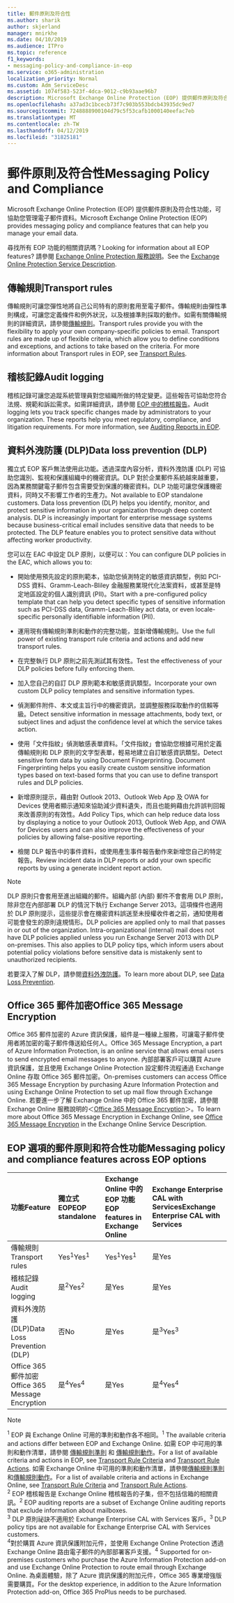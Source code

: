 ```yaml
---
title: 郵件原則及符合性
ms.author: sharik
author: skjerland
manager: mnirkhe
ms.date: 04/10/2019
ms.audience: ITPro
ms.topic: reference
f1_keywords:
- messaging-policy-and-compliance-in-eop
ms.service: o365-administration
localization_priority: Normal
ms.custom: Adm_ServiceDesc
ms.assetid: 1074f583-523f-4dca-9012-c9b93aae96b7
description: Microsoft Exchange Online Protection (EOP) 提供郵件原則及符合性功能，可協助您管理電子郵件資料。
ms.openlocfilehash: a37ad3c1bcecb73f7c903b553bdcb43935dc9ed7
ms.sourcegitcommit: 7248888900104d79c5f53cafb1000140eefac7eb
ms.translationtype: MT
ms.contentlocale: zh-TW
ms.lasthandoff: 04/12/2019
ms.locfileid: "31825181"
---
```

# <a name="messaging-policy-and-compliance"></a><span data-ttu-id="a0d62-103">郵件原則及符合性</span><span class="sxs-lookup"><span data-stu-id="a0d62-103">Messaging Policy and Compliance</span></span>

<span data-ttu-id="a0d62-104">Microsoft Exchange Online Protection (EOP) 提供郵件原則及符合性功能，可協助您管理電子郵件資料。</span><span class="sxs-lookup"><span data-stu-id="a0d62-104">Microsoft Exchange Online Protection (EOP) provides messaging policy and compliance features that can help you manage your email data.</span></span>
  
<span data-ttu-id="a0d62-105">尋找所有 EOP 功能的相關資訊嗎？</span><span class="sxs-lookup"><span data-stu-id="a0d62-105">Looking for information about all EOP features?</span></span> <span data-ttu-id="a0d62-106">請參閱 [Exchange Online Protection 服務說明](exchange-online-protection-service-description.md)。</span><span class="sxs-lookup"><span data-stu-id="a0d62-106">See the [Exchange Online Protection Service Description](exchange-online-protection-service-description.md).</span></span>
  
## <a name="transport-rules"></a><span data-ttu-id="a0d62-107">傳輸規則</span><span class="sxs-lookup"><span data-stu-id="a0d62-107">Transport rules</span></span>
<span data-ttu-id="a0d62-108"><a name="BKMK_transportrules"> </a></span><span class="sxs-lookup"><span data-stu-id="a0d62-108"></span></span>

<span data-ttu-id="a0d62-p102">傳輸規則可讓您彈性地將自己公司特有的原則套用至電子郵件。傳輸規則由彈性準則構成，可讓您定義條件和例外狀況，以及根據準則採取的動作。如需有關傳輸規則的詳細資訊，請參閱[傳輸規則](https://go.microsoft.com/fwlink/p/?LinkId=320399)。</span><span class="sxs-lookup"><span data-stu-id="a0d62-p102">Transport rules provide you with the flexibility to apply your own company-specific policies to email. Transport rules are made up of flexible criteria, which allow you to define conditions and exceptions, and actions to take based on the criteria. For more information about Transport rules in EOP, see [Transport Rules](https://go.microsoft.com/fwlink/p/?LinkId=320399).</span></span>
  
## <a name="audit-logging"></a><span data-ttu-id="a0d62-112">稽核記錄</span><span class="sxs-lookup"><span data-stu-id="a0d62-112">Audit logging</span></span>
<span data-ttu-id="a0d62-113"><a name="BKMK_auditlogging"> </a></span><span class="sxs-lookup"><span data-stu-id="a0d62-113"></span></span>

<span data-ttu-id="a0d62-p103">稽核記錄可讓您追蹤系統管理員對您組織所做的特定變更。這些報告可協助您符合法規、規範和訴訟需求。如需詳細資訊，請參閱 [EOP 中的稽核報告](https://go.microsoft.com/fwlink/p/?LinkId=314258)。</span><span class="sxs-lookup"><span data-stu-id="a0d62-p103">Audit logging lets you track specific changes made by administrators to your organization. These reports help you meet regulatory, compliance, and litigation requirements. For more information, see [Auditing Reports in EOP](https://go.microsoft.com/fwlink/p/?LinkId=314258).</span></span>
  
## <a name="data-loss-prevention-dlp"></a><span data-ttu-id="a0d62-117">資料外洩防護 (DLP)</span><span class="sxs-lookup"><span data-stu-id="a0d62-117">Data loss prevention (DLP)</span></span>
<span data-ttu-id="a0d62-118"><a name="BKMK_datalossprevention"> </a></span><span class="sxs-lookup"><span data-stu-id="a0d62-118"></span></span>

<span data-ttu-id="a0d62-p104">獨立式 EOP 客戶無法使用此功能。透過深度內容分析，資料外洩防護 (DLP) 可協助您識別、監視和保護組織中的機密資訊。DLP 對於企業郵件系統越來越重要，因為業務關鍵電子郵件包含需要受到保護的機密資料。DLP 功能可讓您保護機密資料，同時又不影響工作者的生產力。</span><span class="sxs-lookup"><span data-stu-id="a0d62-p104">Not available to EOP standalone customers. Data loss prevention (DLP) helps you identify, monitor, and protect sensitive information in your organization through deep content analysis. DLP is increasingly important for enterprise message systems because business-critical email includes sensitive data that needs to be protected. The DLP feature enables you to protect sensitive data without affecting worker productivity.</span></span>
  
<span data-ttu-id="a0d62-123">您可以在 EAC 中設定 DLP 原則，以便可以：</span><span class="sxs-lookup"><span data-stu-id="a0d62-123">You can configure DLP policies in the EAC, which allows you to:</span></span>
  
- <span data-ttu-id="a0d62-124">開始使用預先設定的原則範本，協助您偵測特定的敏感資訊類型，例如 PCI-DSS 資料、Gramm-Leach-Bliley 金融服務業現代化法案資料，或甚至是特定地區設定的個人識別資訊 (PII)。</span><span class="sxs-lookup"><span data-stu-id="a0d62-124">Start with a pre-configured policy template that can help you detect specific types of sensitive information such as PCI-DSS data, Gramm-Leach-Bliley act data, or even locale-specific personally identifiable information (PII).</span></span>
    
- <span data-ttu-id="a0d62-125">運用現有傳輸規則準則和動作的完整功能，並新增傳輸規則。</span><span class="sxs-lookup"><span data-stu-id="a0d62-125">Use the full power of existing transport rule criteria and actions and add new transport rules.</span></span>
    
- <span data-ttu-id="a0d62-126">在完整執行 DLP 原則之前先測試其有效性。</span><span class="sxs-lookup"><span data-stu-id="a0d62-126">Test the effectiveness of your DLP policies before fully enforcing them.</span></span>
    
- <span data-ttu-id="a0d62-127">加入您自己的自訂 DLP 原則範本和敏感資訊類型。</span><span class="sxs-lookup"><span data-stu-id="a0d62-127">Incorporate your own custom DLP policy templates and sensitive information types.</span></span>
    
- <span data-ttu-id="a0d62-128">偵測郵件附件、本文或主旨行中的機密資訊，並調整服務採取動作的信賴等級。</span><span class="sxs-lookup"><span data-stu-id="a0d62-128">Detect sensitive information in message attachments, body text, or subject lines and adjust the confidence level at which the service takes action.</span></span>
    
- <span data-ttu-id="a0d62-p105">使用「文件指紋」偵測敏感表單資料。「文件指紋」會協助您根據可用於定義傳輸規則和 DLP 原則的文字型表單，輕易地建立自訂敏感資訊類型。</span><span class="sxs-lookup"><span data-stu-id="a0d62-p105">Detect sensitive form data by using Document Fingerprinting. Document Fingerprinting helps you easily create custom sensitive information types based on text-based forms that you can use to define transport rules and DLP policies.</span></span>
    
- <span data-ttu-id="a0d62-131">新增原則提示，藉由對 Outlook 2013、Outlook Web App 及 OWA for Devices 使用者顯示通知來協助減少資料遺失，而且也能夠藉由允許誤判回報來改善原則的有效性。</span><span class="sxs-lookup"><span data-stu-id="a0d62-131">Add Policy Tips, which can help reduce data loss by displaying a notice to your Outlook 2013, Outlook Web App, and OWA for Devices users and can also improve the effectiveness of your policies by allowing false-positive reporting.</span></span>
    
- <span data-ttu-id="a0d62-132">檢閱 DLP 報告中的事件資料，或使用產生事件報告動作來新增您自己的特定報告。</span><span class="sxs-lookup"><span data-stu-id="a0d62-132">Review incident data in DLP reports or add your own specific reports by using a generate incident report action.</span></span>
    
> [!NOTE]
> <span data-ttu-id="a0d62-p106">DLP 原則只會套用至進出組織的郵件。組織內部 (內部) 郵件不會套用 DLP 原則，除非您在內部部署 DLP 的情況下執行 Exchange Server 2013。這項條件也適用於 DLP 原則提示，這些提示會在機密資料誤送至未授權收件者之前，通知使用者可能會發生的原則違規情形。</span><span class="sxs-lookup"><span data-stu-id="a0d62-p106">DLP policies are applied only to mail that passes in or out of the organization. Intra-organizational (internal) mail does not have DLP policies applied unless you run Exchange Server 2013 with DLP on-premises. This also applies to DLP policy tips, which inform users about potential policy violations before sensitive data is mistakenly sent to unauthorized recipients.</span></span> 
  
<span data-ttu-id="a0d62-136">若要深入了解 DLP，請參閱[資料外洩防護](https://go.microsoft.com/fwlink/p/?LinkId=320398)。</span><span class="sxs-lookup"><span data-stu-id="a0d62-136">To learn more about DLP, see [Data Loss Prevention](https://go.microsoft.com/fwlink/p/?LinkId=320398).</span></span>
  
## <a name="office-365-message-encryption"></a><span data-ttu-id="a0d62-137">Office 365 郵件加密</span><span class="sxs-lookup"><span data-stu-id="a0d62-137">Office 365 Message Encryption</span></span>
<span data-ttu-id="a0d62-138"><a name="BKMK_OME_in_EOP"> </a></span><span class="sxs-lookup"><span data-stu-id="a0d62-138"></span></span>

<span data-ttu-id="a0d62-139">Office 365 郵件加密的 Azure 資訊保護，組件是一種線上服務，可讓電子郵件使用者將加密的電子郵件傳送給任何人。</span><span class="sxs-lookup"><span data-stu-id="a0d62-139">Office 365 Message Encryption, a part of Azure Information Protection, is an online service that allows email users to send encrypted email messages to anyone.</span></span> <span data-ttu-id="a0d62-140">內部部署客戶可以購買 Azure 資訊保護，並且使用 Exchange Online Protection 設定郵件流程通過 Exchange Online 存取 Office 365 郵件加密。</span><span class="sxs-lookup"><span data-stu-id="a0d62-140">On-premises customers can access Office 365 Message Encryption by purchasing Azure Information Protection and using Exchange Online Protection to set up mail flow through Exchange Online.</span></span> <span data-ttu-id="a0d62-141">若要進一步了解 Exchange Online 中的 Office 365 郵件加密，請參閱 Exchange Online 服務說明的＜[Office 365 Message Encryption](../exchange-online-service-description/message-policy-and-compliance.md#office-365-message-encryption)＞。</span><span class="sxs-lookup"><span data-stu-id="a0d62-141">To learn more about Office 365 Message Encryption in Exchange Online, see [Office 365 Message Encryption](../exchange-online-service-description/message-policy-and-compliance.md#office-365-message-encryption) in the Exchange Online Service Description.</span></span> 
  
## <a name="messaging-policy-and-compliance-features-across-eop-options"></a><span data-ttu-id="a0d62-142">EOP 選項的郵件原則和符合性功能</span><span class="sxs-lookup"><span data-stu-id="a0d62-142">Messaging policy and compliance features across EOP options</span></span>
<span data-ttu-id="a0d62-143"><a name="BKMK_OME_in_EOP"> </a></span><span class="sxs-lookup"><span data-stu-id="a0d62-143"></span></span>

|<span data-ttu-id="a0d62-144">**功能**</span><span class="sxs-lookup"><span data-stu-id="a0d62-144">**Feature**</span></span>|<span data-ttu-id="a0d62-145">**獨立式 EOP**</span><span class="sxs-lookup"><span data-stu-id="a0d62-145">**EOP standalone**</span></span>|<span data-ttu-id="a0d62-146">**Exchange Online 中的 EOP 功能**</span><span class="sxs-lookup"><span data-stu-id="a0d62-146">**EOP features in Exchange Online**</span></span>|<span data-ttu-id="a0d62-147">**Exchange Enterprise CAL with Services**</span><span class="sxs-lookup"><span data-stu-id="a0d62-147">**Exchange Enterprise CAL with Services**</span></span>|
|:-----|:-----|:-----|:-----|
|<span data-ttu-id="a0d62-148">傳輸規則</span><span class="sxs-lookup"><span data-stu-id="a0d62-148">Transport rules</span></span>  <br/> |<span data-ttu-id="a0d62-149">Yes<sup>1</sup></span><span class="sxs-lookup"><span data-stu-id="a0d62-149">Yes<sup>1</sup></span></span> <br/> |<span data-ttu-id="a0d62-150">Yes<sup>1</sup></span><span class="sxs-lookup"><span data-stu-id="a0d62-150">Yes<sup>1</sup></span></span> <br/> |<span data-ttu-id="a0d62-151">是</span><span class="sxs-lookup"><span data-stu-id="a0d62-151">Yes</span></span>  <br/> |
|<span data-ttu-id="a0d62-152">稽核記錄</span><span class="sxs-lookup"><span data-stu-id="a0d62-152">Audit logging</span></span>  <br/> |<span data-ttu-id="a0d62-153">是<sup>2</sup></span><span class="sxs-lookup"><span data-stu-id="a0d62-153">Yes<sup>2</sup></span></span> <br/> |<span data-ttu-id="a0d62-154">是</span><span class="sxs-lookup"><span data-stu-id="a0d62-154">Yes</span></span>  <br/> |<span data-ttu-id="a0d62-155">是</span><span class="sxs-lookup"><span data-stu-id="a0d62-155">Yes</span></span>  <br/> |
|<span data-ttu-id="a0d62-156">資料外洩防護 (DLP)</span><span class="sxs-lookup"><span data-stu-id="a0d62-156">Data Loss Prevention (DLP)</span></span>  <br/> |<span data-ttu-id="a0d62-157">否</span><span class="sxs-lookup"><span data-stu-id="a0d62-157">No</span></span>  <br/> |<span data-ttu-id="a0d62-158">是</span><span class="sxs-lookup"><span data-stu-id="a0d62-158">Yes</span></span>  <br/> |<span data-ttu-id="a0d62-159">是<sup>3</sup></span><span class="sxs-lookup"><span data-stu-id="a0d62-159">Yes<sup>3</sup></span></span> <br/> |
|<span data-ttu-id="a0d62-160">Office 365 郵件加密</span><span class="sxs-lookup"><span data-stu-id="a0d62-160">Office 365 Message Encryption</span></span>  <br/> |<span data-ttu-id="a0d62-161">是<sup>4</sup></span><span class="sxs-lookup"><span data-stu-id="a0d62-161">Yes<sup>4</sup></span></span> <br/> |<span data-ttu-id="a0d62-162">是</span><span class="sxs-lookup"><span data-stu-id="a0d62-162">Yes</span></span>  <br/> |<span data-ttu-id="a0d62-163">是<sup>4</sup></span><span class="sxs-lookup"><span data-stu-id="a0d62-163">Yes<sup>4</sup></span></span> <br/> |
   
> [!NOTE]
> <span data-ttu-id="a0d62-164"><sup>1</sup> EOP 與 Exchange Online 可用的準則和動作各不相同。</span><span class="sxs-lookup"><span data-stu-id="a0d62-164"><sup>1</sup> The available criteria and actions differ between EOP and Exchange Online.</span></span> <span data-ttu-id="a0d62-165">如需 EOP 中可用的準則和動作清單，請參閱 [傳輸規則準則](https://go.microsoft.com/fwlink/p/?LinkId=320392) 和 [傳輸規則動作](https://go.microsoft.com/fwlink/p/?LinkId=320393)。</span><span class="sxs-lookup"><span data-stu-id="a0d62-165">For a list of available criteria and actions in EOP, see [Transport Rule Criteria](https://go.microsoft.com/fwlink/p/?LinkId=320392) and [Transport Rule Actions](https://go.microsoft.com/fwlink/p/?LinkId=320393).</span></span> <span data-ttu-id="a0d62-166">如需 Exchange Online 中可用的準則和動作清單，請參閱[傳輸規則準則](https://go.microsoft.com/fwlink/p/?LinkId=320394)和[傳輸規則動作](https://go.microsoft.com/fwlink/p/?LinkId=320395)。</span><span class="sxs-lookup"><span data-stu-id="a0d62-166">For a list of available criteria and actions in Exchange Online, see [Transport Rule Criteria](https://go.microsoft.com/fwlink/p/?LinkId=320394) and [Transport Rule Actions](https://go.microsoft.com/fwlink/p/?LinkId=320395).</span></span> <br/>
> <span data-ttu-id="a0d62-167"><sup>2</sup> EOP 稽核報告是 Exchange Online 稽核報告的子集，但不包括信箱的相關資訊。</span><span class="sxs-lookup"><span data-stu-id="a0d62-167"><sup>2</sup> EOP auditing reports are a subset of Exchange Online auditing reports that exclude information about mailboxes.</span></span> <br/>
> <span data-ttu-id="a0d62-168"><sup>3</sup> DLP 原則祕訣不適用於 Exchange Enterprise CAL with Services 客戶。</span><span class="sxs-lookup"><span data-stu-id="a0d62-168"><sup>3</sup> DLP policy tips are not available for Exchange Enterprise CAL with Services customers.</span></span> <br/>
> <span data-ttu-id="a0d62-169"><sup>4</sup>對於購買 Azure 資訊保護附加元件，並使用 Exchange Online Protection 透過 Exchange Online 路由電子郵件的內部部署客戶支援。</span><span class="sxs-lookup"><span data-stu-id="a0d62-169"><sup>4</sup> Supported for on-premises customers who purchase the Azure Information Protection add-on and use Exchange Online Protection to route email through Exchange Online.</span></span> <span data-ttu-id="a0d62-170">為桌面體驗，除了 Azure 資訊保護的附加元件，Office 365 專業增強版需要購買。</span><span class="sxs-lookup"><span data-stu-id="a0d62-170">For the desktop experience, in addition to the Azure Information Protection add-on, Office 365 ProPlus needs to be purchased.</span></span> <br/>
  

